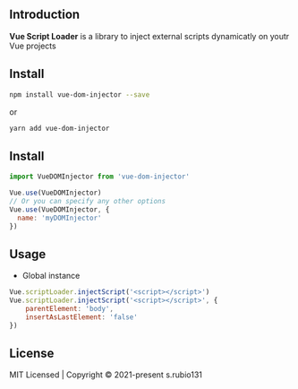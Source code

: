 
<br>
<br>
<br>

## Introduction

**Vue Script Loader** is a library to inject external scripts dynamicatly on youtr Vue projects

## Install

  ``` bash
  npm install vue-dom-injector --save
  ```
  or
  ``` bash
  yarn add vue-dom-injector
  ```

## Install

  ``` js
  import VueDOMInjector from 'vue-dom-injector'

  Vue.use(VueDOMInjector)
  // Or you can specify any other options
  Vue.use(VueDOMInjector, {
    name: 'myDOMInjector'
  })
  ```

## Usage

  - Global instance

  ```js
  Vue.scriptLoader.injectScript('<script></script>')
  Vue.scriptLoader.injectScript('<script></script>', {
      parentElement: 'body',
      insertAsLastElement: 'false'
  })
  ```

## License
  MIT Licensed | Copyright © 2021-present s.rubio131